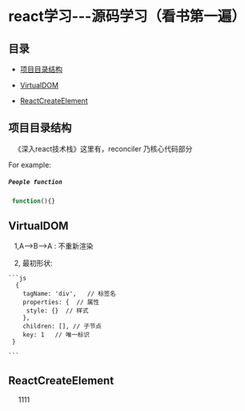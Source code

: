 # react学习---源码学习（看书第一遍）
## 目录
- [项目目录结构](#项目目录结构)
- [VirtualDOM](#VirtualDOM)

- [ReactCreateElement](#ReactCreateElement)



## 项目目录结构
    《深入react技术栈》这里有，reconciler 乃核心代码部分

For example:

##### `People function`

```js
 function(){}

```



## VirtualDOM

    1,A-->B-->A : 不重新渲染
    
    2, 最初形状:
    
    ```js
      {
        tagName: 'div',   // 标签名
        properties: {  // 属性
         style: {}  // 样式
        },
        children: [], // 子节点
        key: 1   // 唯一标识
     }
     
    ```




## ReactCreateElement
      1111
